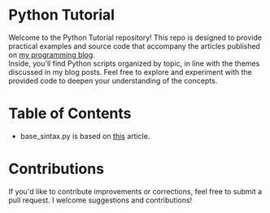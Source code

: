 # Python Tutorial
Welcome to the Python Tutorial repository! This repo is designed to provide practical examples and source code that accompany the articles published on [my programming blog](https://www.throughdev.com/).<br>Inside, you'll find Python scripts organized by topic, in line with the themes discussed in my blog posts. Feel free to explore and experiment with the provided code to deepen your understanding of the concepts.
# Table of Contents
- base_sintax.py is based on [this](https://www.throughdev.com/2024/09/14/python-basic-syntax/) article. 
# Contributions
If you'd like to contribute improvements or corrections, feel free to submit a pull request. I welcome suggestions and contributions!
